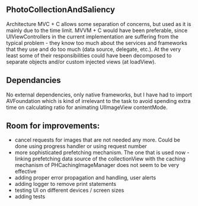 ## PhotoCollectionAndSaliency
Architecture MVC + C allows some separation of concerns, but used as it is mainly due to the time limit. 
MVVM + C would have been preferable, since UIViewControllers in the current implementation are suffering 
from the typical problem - they know too much about the services and frameworks that they use and do too 
much (data source, delegate, etc.). At the very least some of their responsibilities could have been decomposed 
to separate objects and/or custom injected views (at loadView).

## Dependancies
No external dependencies, only native frameworks, but I have had to import AVFoundation which is kind of 
irrelevant to the task to avoid spending extra time on calculating ratio for animating UIImageView contentMode.

## Room for improvements:
- cancel requests for images that are not needed any more. Could be done using progress handler or using 
request number
- more sophisticated prefetching mechanism. The one that is used now - linking prefetching data source of 
the collectionView with the caching mechanism of PHCachingImageManager does not seem to be very effective
- adding proper error propagation and handling, user alerts
- adding logger to remove print statements
- testing UI on different devices / screen sizes
- adding tests
